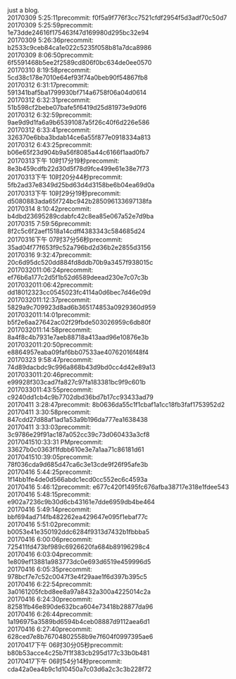 just a blog.<br/>
20170309 5:25:11precommit:  f0f5a9f776f3cc7521cfdf2954f5d3adf70c50d7<br/>
20170309 5:25:59precommit:  1e73dde24616f175463f47d169980d295bc32e94<br/>
20170309 5:26:36precommit:  b2533c9ceb84ca1e022c5235f058b81a7dca8986<br/>
20170309 8:06:50precommit:  6f5591468b5ee2f2589cd806f0bc634de0ee0570<br/>
20170310 8:19:58precommit:  5cd38c178e7010e64ef93f74a0beb90f54867fb8<br/>
20170312 6:31:17precommit:  591341baf5ba1799930bf714a6758f06a04d0614<br/>
20170312 6:32:31precommit:  51b598cf2bebe07bafe5f6419d25d81973e9d0f6<br/>
20170312 6:32:59precommit:  9ae9d9d1fa6a9b65391087a5f26c40f6d226e586<br/>
20170312 6:33:41precommit:  326370e6bba3bdab14ce6a55f877e0918334a813<br/>
20170312 6:43:25precommit:  b06e65f23d904b9a56f8085a44c6166f1aad0fb7<br/>
20170313下午 10时17分19秒precommit:  8e3b459cdfb22d30d5f78d9fce499e61e38e7f73<br/>
20170313下午 10时20分44秒precommit:  5fb2ad37e8349d25bd63d4d3158be6b04ea69d0a<br/>
20170313下午 10时29分19秒precommit:  d5080883ada65f724bc942b285096133697138fa<br/>
20170314 8:10:42precommit:  b4dbd23695289cdabfc42c8ea85e067a52e7d9ba<br/>
20170315 7:59:56precommit:  8f2c5c6f2aef1518a14cdff4383343c584685d24<br/>
20170316下午 07时37分56秒precommit:  35ad04f77f653f9c52a796bd2d36b2e2855d3156<br/>
20170316 9:32:47precommit:  20c6d95dc520dd884fd8ddb70b9a3457f938015c<br/>
2017032011:06:24precommit:  ef76b6a177c2d5f1b52d6589deead230e7c07c3b<br/>
2017032011:06:42precommit:  dd18012323cc0545023fc4114a0d6bec7d46e09d<br/>
2017032011:12:37precommit:  5829a9c709923d8ad6b365174853a0929360d959<br/>
2017032011:14:01precommit:  b5f2e6aa27642ac02f29fbde503026959c6db80f<br/>
2017032011:14:58precommit:  8a4f8c4b7931e7aeb88718a413aad96e10876e3b<br/>
2017032011:20:50precommit:  e8864957eaba09faf6bb07533ae40762016f48f4<br/>
20170323 9:58:47precommit:  74d89dacbdc9c996a868b43d9bd0cc4d42e89a13<br/>
2017033011:20:46precommit:  e99928f303cad7fa827c97fa183381bc9f9c601b<br/>
2017033011:43:55precommit:  c9240dd1cb4c9b7702dbd36bd7b17cc93433ad79<br/>
20170411 3:28:47precommit:  8b0636da55c1f1cbaf1a1cc18fb3faf1753952d2<br/>
20170411 3:30:58precommit:  847cdd27d88af1ad1a53a9b196da777ea1638438<br/>
20170411 3:33:03precommit:  3c9786e29f91ac187a052cc39c73d060433a3cf8<br/>
2017041510:33:31 PMprecommit:  33627b0c0363f1fdbb610e3e7a1aa71c86181d61<br/>
2017041510:39:05precommit:  78f036cda9d685d47ca6c3e13cde9f26f95afe3b<br/>
20170416 5:44:25precommit:  1f14bb1fe4de0d566abdc1ecd0cc552ec6c4593a<br/>
20170416 5:46:12precommit:  e677c420f1495fc676afba38717e318e1fdee543<br/>
20170416 5:48:15precommit:  e902a7236c9b30d6cb43161e7dde6959db4be464<br/>
20170416 5:49:14precommit:  bbf694ad714fb482262ea429647e095f1ebaf77c<br/>
20170416 5:51:02precommit:  b0053e41e350192ddc6284f9313d7432b1fbbba5<br/>
20170416 6:00:06precommit:  725411fd473bf989c6926620fa684b89196298c4<br/>
20170416 6:03:04precommit:  1e809ef13881a983773dc0e693d6519e459996d5<br/>
20170416 6:05:35precommit:  978bcf7e7c52c0047f3e4f29aae1f6d397b395c5<br/>
20170416 6:22:54precommit:  3a0161205fcbd8ee8a97a8432a300a4225014c2a<br/>
20170416 6:24:30precommit:  82581fb46e890de632bca604e73418b28877da96<br/>
20170416 6:26:44precommit:  1a196975a3589bd6594b4ceb08887d9112aea6d1<br/>
20170416 6:27:40precommit:  628ced7e8b76704802558b9e7f604f0997395ae6<br/>
20170417下午 06时30分05秒precommit:  b80b53acce4c25b7f1f383cb295d177c33b0b481<br/>
20170417下午 06时54分14秒precommit:  cda42a0ea4b9c1d10450a7c03d6a2c3c3b228f72<br/>
